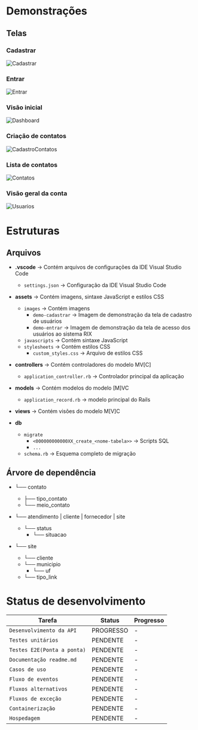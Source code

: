 # Demonstrações

## Telas

### Cadastrar
![Cadastrar](https://raw.githubusercontent.com/robinsonmourao/RIX-system/main/app/assets/images/demo-cadastrar.png)

### Entrar
![Entrar](https://raw.githubusercontent.com/robinsonmourao/RIX-system/main/app/assets/images/demo-entrar.png)

### Visão inicial
![Dashboard](https://raw.githubusercontent.com/robinsonmourao/RIX-system/main/app/assets/images/demo-dashboard.png)

### Criação de contatos
![CadastroContatos](https://raw.githubusercontent.com/robinsonmourao/RIX-system/main/app/assets/images/demo-cadastro-contatos.png)

### Lista de contatos
![Contatos](https://raw.githubusercontent.com/robinsonmourao/RIX-system/main/app/assets/images/demo-lista-contatos.png)

### Visão geral da conta
![Usuarios](https://raw.githubusercontent.com/robinsonmourao/RIX-system/main/app/assets/images/demo-visão-geral-da-conta.png)


# Estruturas

## Arquivos

- **.vscode** -> Contém arquivos de configurações da IDE Visual Studio Code
  - `settings.json` -> Configuração da IDE Visual Studio Code

- **assets** -> Contém imagens, sintaxe JavaScript e estilos CSS
  - `images` -> Contém imagens
    - `demo-cadastrar` -> Imagem de demonstração da tela de cadastro de usuários
    - `demo-entrar` -> Imagem de demonstração da tela de acesso dos usuários ao sistema RIX
  - `javascripts` -> Contém sintaxe JavaScript
  - `stylesheets` -> Contém estilos CSS
    - `custom_styles.css` -> Arquivo de estilos CSS

- **controllers** -> Contém controladores do modelo MV[C]
  - `application_controller.rb` -> Controlador principal da aplicação

- **models** -> Contém modelos do modelo [M]VC
  - `application_record.rb` -> modelo principal do Rails

- **views** -> Contém visões do modelo M[V]C

- **db**
  - `migrate`
    - `<000000000000XX_create_<nome-tabela>>` -> Scripts SQL
    - `...`
  - `schema.rb` -> Esquema completo de migração <br>

## Árvore de dependência

- └── contato
  - ├── tipo_contato
  - └── meio_contato

- └── atendimento | cliente | fornecedor | site
  - └── status
    - └── situacao

- └── site
  - └── cliente
  - └── municipio
    - └── uf
  - └── tipo_link

# Status de desenvolvimento

| Tarefa             | Status        | Progresso                         |
|--------------------|--------------|---------------------------------------|
| `Desenvolvimento da API`    | PROGRESSO     | -              |
| `Testes unitários`          | PENDENTE      | -              |
| `Testes E2E(Ponta a ponta)` | PENDENTE      | -              |
| `Documentação readme.md`    | PENDENTE      | -              |
| `Casos de uso`              | PENDENTE      | -              |
| `Fluxo de eventos`          | PENDENTE      | -              |
| `Fluxos alternativos`       | PENDENTE      | -              |
| `Fluxos de exceção`         | PENDENTE      | -              |
| `Containerização  `         | PENDENTE      | -              |
| `Hospedagem`                | PENDENTE      | -              |